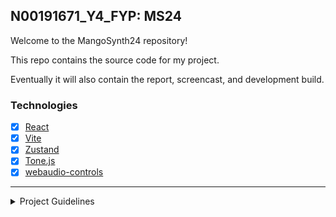 ## N00191671_Y4_FYP: MS24

Welcome to the MangoSynth24 repository!

This repo contains the source code for my project.

Eventually it will also contain the report, screencast, and development build.

### Technologies

- [x] [React](https://reactjs.org/)
- [x] [Vite](https://vitejs.dev/)
- [x] [Zustand](https://github.com/pmndrs/zustand)
- [x] [Tone.js](https://tonejs.github.io/)
- [x] [webaudio-controls](https://github.com/g200kg/webaudio-controls)

<hr/>

<details>
<summary>Project Guidelines</summary>

```
Please note:

You have to submit your code using Github classroom.
You are expected to submit regularly during each sprint.
You should track issues and errors and describe these changes in your implementaiton chapters.
Use branches to distinguish between different stages. 

Please note:

* NO files larger than 100 MB can be committed using Github
* If you wish to use larger files that this investigate the large file storage (LFS) option.
* Include an appropriate .gitignore file for your source code. 

## Source Code
Upload your source the code for your project to the "Source" folder

## Report
Upload your report to the "Docs" folder as a .pdf. You also have to submit this as a TurnItin document.

## Screencast
Create a walkthrough of your project with a voice-over. Upload a .mp4 file to video. 
```
</details>
